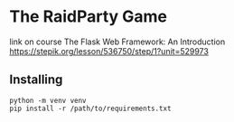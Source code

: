 # The RaidParty Game
link on course The Flask Web Framework: An Introduction https://stepik.org/lesson/536750/step/1?unit=529973

## Installing
```
python -m venv venv
pip install -r /path/to/requirements.txt
```